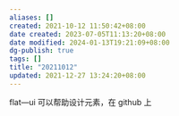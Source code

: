 ```yaml
---
aliases: []
created: 2021-10-12 11:50:42+08:00
date created: 2023-07-05T11:13:20+08:00
date modified: 2024-01-13T19:21:09+08:00
dg-publish: true
tags: []
title: "20211012"
updated: 2021-12-27 13:24:20+08:00
---
```


flat—ui 可以帮助设计元素，在 github 上